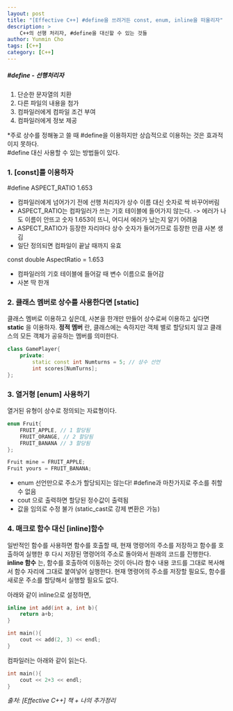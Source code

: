 ```yaml
---
layout: post
title: "[Effective C++] #define을 쓰려거든 const, enum, inline을 떠올리자"
description: >
    C++의 선행 처리자, #define을 대신할 수 있는 것들
author: Yunmin Cho
tags: [C++]
category: [C++]
---
```

##### #define - 선행처리자
1) 단순한 문자열의 치환  
2) 다른 파일의 내용을 첨가  
3) 컴파일러에게 컴파일 조건 부여  
4) 컴파일러에게 정보 제공  

*주로 상수를 정해놓고 쓸 때 #define을 이용하지만 상습적으로 이용하는 것은 효과적이지 못하다.  
#define 대신 사용할 수 있는 방법들이 있다.  

### 1. [const]를 이용하자  
<span style="color: var(--highlight-color)"> #define ASPECT_RATIO 1.653 </span>  
- 컴파일러에게 넘어가기 전에 선행 처리자가 상수 이름 대신 숫자로 싹 바꾸어버림  
- ASPECT_RATIO는 컴파일러가 쓰는 기호 테이블에 들어가지 않는다. -> 에러가 나도 이름이 안뜨고 숫자 1.653이 뜨니, 어디서 에러가 났는지 알기 어려움  
- ASPECT_RATIO가 등장한 자리마다 상수 숫자가 들어가므로 등장한 만큼 사본 생김  
- 일단 정의되면 컴파일이 끝날 때까지 유효

<span style="color: var(--highlight-color)"> const double AspectRatio = 1.653 </span>  
- 컴파일러의 기호 테이블에 들어갈 때 변수 이름으로 들어감  
- 사본 딱 한개  


### 2. 클래스 멤버로 상수를 사용한다면 [static]  
클래스 멤버로 이용하고 싶은데, 사본을 한개만 만들어 상수로써 이용하고 싶다면 __static__ 을 이용하자.
__정적 멤버__ 란, 클래스에는 속하지만 객체 별로 할당되지 않고 클래스의 모든 객체가 공유하는 멤버를 의미한다.  
~~~c++
class GamePlayer{
    private: 
        static const int Numturns = 5; // 상수 선언
        int scores[NumTurns];
};
~~~  

### 3. 열거형 [enum] 사용하기  
열거된 유형이 상수로 정의되는 자료형이다.  
~~~c++
enum Fruit{
    FRUIT_APPLE, // 1 할당됨
    FRUIT_ORANGE, // 2 할당됨
    FRUIT_BANANA // 3 할당됨
};

Fruit mine = FRUIT_APPLE;
Fruit yours = FRUIT_BANANA;
~~~

- enum 선언만으로 주소가 할당되지는 않는다! #define과 마찬가지로 주소를 취할 수 없음  
- cout 으로 출력하면 할당된 정수값이 출력됨  
- 값을 임의로 수정 불가 (static_cast로 강제 변환은 가능)  

### 4. 매크로 함수 대신 [inline]함수  
일반적인 함수를 사용하면 함수를 호출할 때, 현재 명령어의 주소를 저장하고 함수를 호출하여 실행한 후 다시 저장된 명령어의 주소로 돌아와서 원래의 코드를 진행한다.   
__inline 함수__ 는, 함수를 호출하여 이동하는 것이 아니라 함수 내용 코드를 그대로 복사해서 함수 자리에 그대로 붙여넣어 실행한다. 현재 명령어의 주소를 저장할 필요도, 함수를 새로운 주소를 할당해서 실행할 필요도 없다.  

아래와 같이 inline으로 설정하면,   
~~~c++
inline int add(int a, int b){
    return a+b;
}

int main(){
    cout << add(2, 3) << endl;
}
~~~

컴파일러는 아래와 같이 읽는다.  
~~~c++
int main(){
    cout << 2+3 << endl;
}
~~~  

*출처: [Effective C++] 책 + 나의 추가정리*